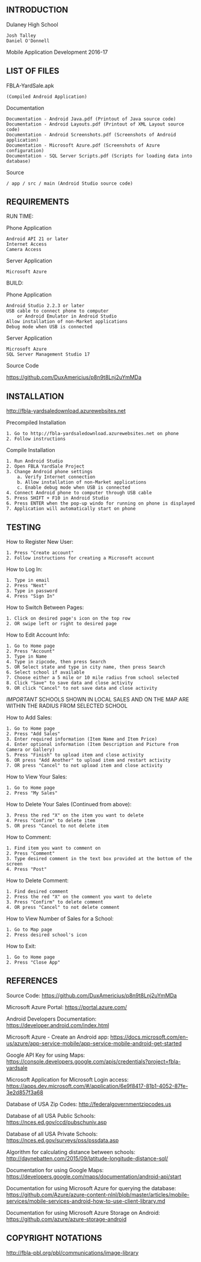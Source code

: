 INTRODUCTION
------------

Dulaney High School

    Josh Talley
    Daniel O'Donnell

Mobile Application Development 2016-17

LIST OF FILES
-------------

FBLA-YardSale.apk

    (Compiled Android Application)
    
Documentation

    Documentation - Android Java.pdf (Printout of Java source code)
    Documentation - Android Layouts.pdf (Printout of XML Layout source code)
    Documentation - Android Screenshots.pdf (Screenshots of Android application)
    Documentation - Microsoft Azure.pdf (Screenshots of Azure configuration)
    Documentation - SQL Server Scripts.pdf (Scripts for loading data into database)
    
Source

    / app / src / main (Android Studio source code)

REQUIREMENTS
------------

RUN TIME:

Phone Application

    Android API 21 or later
    Internet Access
    Camera Access

Server Application

    Microsoft Azure

BUILD:

Phone Application

    Android Studio 2.2.3 or later
    USB cable to connect phone to computer
        or Android Emulator in Android Studio
    Allow installation of non-Market applications
    Debug mode when USB is connected

Server Application

    Microsoft Azure
    SQL Server Management Studio 17

Source Code

https://github.com/DuxAmericius/p8n9t8Lnj2uYmMDa

INSTALLATION
------------

http://fbla-yardsaledownload.azurewebsites.net

Precompiled Installation

    1. Go to http://fbla-yardsaledownload.azurewebsites.net on phone
    2. Follow instructions

Compile Installation

    1. Run Android Studio
    2. Open FBLA YardSale Project
    3. Change Android phone settings
        a. Verify Internet connection
        b. Allow installation of non-Market applications
        c. Enable debug mode when USB is connected
    4. Connect Android phone to computer through USB cable
    5. Press SHIFT + F10 in Android Studio
    6. Press ENTER when the pop-up windo for running on phone is displayed
    7. Application will automatically start on phone

TESTING
-------

How to Register New User:

    1. Press "Create account"
    2. Follow instructions for creating a Microsoft account

How to Log In:

    1. Type in email
    2. Press "Next"
    3. Type in password
    4. Press "Sign In"

How to Switch Between Pages:

    1. Click on desired page's icon on the top row
    2. OR swipe left or right to desired page

How to Edit Account Info:

    1. Go to Home page
    2. Press "Account"
    3. Type in Name
    4. Type in zipcode, then press Search
    5. OR Select state and type in city name, then press Search
    6. Select school if available
    7. Choose either a 5 mile or 10 mile radius from school selected
    8. Click "Save" to save data and close activity
    9. OR click "Cancel" to not save data and close activity
*IMPORTANT* SCHOOLS SHOWN IN LOCAL SALES AND ON THE MAP ARE WITHIN THE RADIUS FROM SELECTED SCHOOL

How to Add Sales:

    1. Go to Home page
    2. Press "Add Sales"
    3. Enter required information (Item Name and Item Price)
    4. Enter optional information (Item Description and Picture from Camera or Gallery)
    5. Press "Finish" to upload item and close activity
    6. OR press "Add Another" to upload item and restart activity
    7. OR press "Cancel" to not upload item and close activity

How to View Your Sales:

    1. Go to Home page
    2. Press "My Sales"

How to Delete Your Sales (Continued from above):

    3. Press the red "X" on the item you want to delete
    4. Press "Confirm" to delete item
    5. OR press "Cancel to not delete item

How to Comment:

    1. Find item you want to comment on
    2. Press "Comment"
    3. Type desired comment in the text box provided at the bottom of the screen
    4. Press "Post"

How to Delete Comment:

    1. Find desired comment
    2. Press the red "X" on the comment you want to delete
    3. Press "Confirm" to delete comment
    4. OR press "Cancel" to not delete comment

How to View Number of Sales for a School:

    1. Go to Map page
    2. Press desired school's icon

How to Exit:

    1. Go to Home page
    2. Press "Close App"

REFERENCES
----------

Source Code:
https://github.com/DuxAmericius/p8n9t8Lnj2uYmMDa

Microsoft Azure Portal:
https://portal.azure.com/

Android Developers Documentation:
https://developer.android.com/index.html

Microsoft Azure - Create an Android app:
https://docs.microsoft.com/en-us/azure/app-service-mobile/app-service-mobile-android-get-started

Google API Key for using Maps:
https://console.developers.google.com/apis/credentials?project=fbla-yardsale

Microsoft Application for Microsoft Login access:
https://apps.dev.microsoft.com/#/application/6e9f8417-81b1-4052-87fe-3e2d857f3a68

Database of USA Zip Codes:
http://federalgovernmentzipcodes.us

Database of all USA Public Schools:
https://nces.ed.gov/ccd/pubschuniv.asp

Database of all USA Private Schools:
https://nces.ed.gov/surveys/pss/pssdata.asp

Algorithm for calculating distance between schools:
http://daynebatten.com/2015/09/latitude-longitude-distance-sql/

Documentation for using Google Maps:
https://developers.google.com/maps/documentation/android-api/start

Documentation for using Microsoft Azure for querying the database:
https://github.com/Azure/azure-content-nlnl/blob/master/articles/mobile-services/mobile-services-android-how-to-use-client-library.md

Documentation for using Microsoft Azure Storage on Android:
https://github.com/azure/azure-storage-android

COPYRIGHT NOTATIONS
-------------------

http://fbla-pbl.org/pbl/communications/image-library
